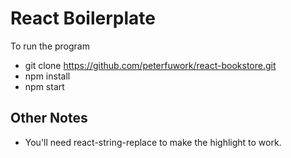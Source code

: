 # React Boilerplate

To run the program
- git clone https://github.com/peterfuwork/react-bookstore.git
- npm install
- npm start

## Other Notes
- You'll need react-string-replace to make the highlight to work.